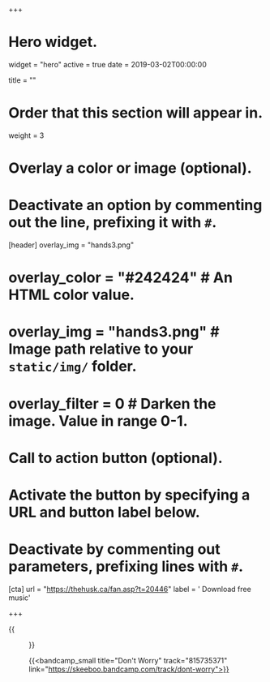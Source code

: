 +++
# Hero widget.
widget = "hero"
active = true
date = 2019-03-02T00:00:00

title = ""

# Order that this section will appear in.
weight = 3

# Overlay a color or image (optional).
#   Deactivate an option by commenting out the line, prefixing it with `#`.
[header]
overlay_img = "hands3.png"
#  overlay_color = "#242424"  # An HTML color value.
#  overlay_img = "hands3.png"  # Image path relative to your `static/img/` folder.
#  overlay_filter = 0  # Darken the image. Value in range 0-1.

# Call to action button (optional).
#   Activate the button by specifying a URL and button label below.
#   Deactivate by commenting out parameters, prefixing lines with `#`.

[cta]
url = "https://thehusk.ca/fan.asp?t=20446"
label = '<i class="fas fa-envelope"></i> Download free music'

+++


{{<figure src="/img/covers/DontWorry.jpg" width="320" link="https://distrokid.com/hyperfollow/skeeboo/dont-worry" target="_blank">}}

{{<bandcamp_small title="Don't Worry" track="815735371" link="https://skeeboo.bandcamp.com/track/dont-worry">}}